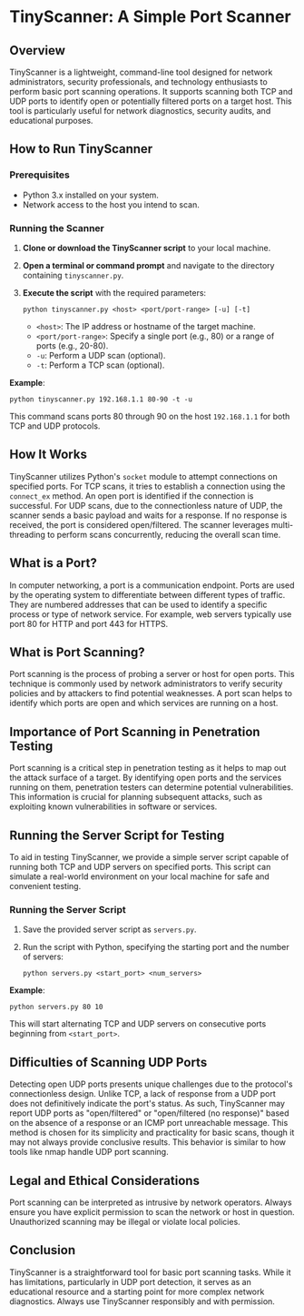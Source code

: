 TinyScanner: A Simple Port Scanner
==================================

Overview
--------

TinyScanner is a lightweight, command-line tool designed for network administrators, security professionals, and technology enthusiasts to perform basic port scanning operations. It supports scanning both TCP and UDP ports to identify open or potentially filtered ports on a target host. This tool is particularly useful for network diagnostics, security audits, and educational purposes.

How to Run TinyScanner
----------------------

### Prerequisites

-   Python 3.x installed on your system.
-   Network access to the host you intend to scan.

### Running the Scanner

1.  **Clone or download the TinyScanner script** to your local machine.

2.  **Open a terminal or command prompt** and navigate to the directory containing `tinyscanner.py`.

3.  **Execute the script** with the required parameters:

    `python tinyscanner.py <host> <port/port-range> [-u] [-t]`

    -   `<host>`: The IP address or hostname of the target machine.
    -   `<port/port-range>`: Specify a single port (e.g., 80) or a range of ports (e.g., 20-80).
    -   `-u`: Perform a UDP scan (optional).
    -   `-t`: Perform a TCP scan (optional).

**Example**:

`python tinyscanner.py 192.168.1.1 80-90 -t -u`

This command scans ports 80 through 90 on the host `192.168.1.1` for both TCP and UDP protocols.

How It Works
------------

TinyScanner utilizes Python's `socket` module to attempt connections on specified ports. For TCP scans, it tries to establish a connection using the `connect_ex` method. An open port is identified if the connection is successful. For UDP scans, due to the connectionless nature of UDP, the scanner sends a basic payload and waits for a response. If no response is received, the port is considered open/filtered. The scanner leverages multi-threading to perform scans concurrently, reducing the overall scan time.

What is a Port?
---------------

In computer networking, a port is a communication endpoint. Ports are used by the operating system to differentiate between different types of traffic. They are numbered addresses that can be used to identify a specific process or type of network service. For example, web servers typically use port 80 for HTTP and port 443 for HTTPS.

What is Port Scanning?
----------------------

Port scanning is the process of probing a server or host for open ports. This technique is commonly used by network administrators to verify security policies and by attackers to find potential weaknesses. A port scan helps to identify which ports are open and which services are running on a host.

Importance of Port Scanning in Penetration Testing
--------------------------------------------------

Port scanning is a critical step in penetration testing as it helps to map out the attack surface of a target. By identifying open ports and the services running on them, penetration testers can determine potential vulnerabilities. This information is crucial for planning subsequent attacks, such as exploiting known vulnerabilities in software or services.

Running the Server Script for Testing
-------------------------------------

To aid in testing TinyScanner, we provide a simple server script capable of running both TCP and UDP servers on specified ports. This script can simulate a real-world environment on your local machine for safe and convenient testing.

### Running the Server Script

1.  Save the provided server script as `servers.py`.

2.  Run the script with Python, specifying the starting port and the number of servers:

    `python servers.py <start_port> <num_servers>`

**Example**:

`python servers.py 80 10`

This will start alternating TCP and UDP servers on consecutive ports beginning from `<start_port>`.

Difficulties of Scanning UDP Ports
----------------------------------

Detecting open UDP ports presents unique challenges due to the protocol's connectionless design. Unlike TCP, a lack of response from a UDP port does not definitively indicate the port's status. As such, TinyScanner may report UDP ports as "open/filtered" or "open/filtered (no response)" based on the absence of a response or an ICMP port unreachable message. This method is chosen for its simplicity and practicality for basic scans, though it may not always provide conclusive results. This behavior is similar to how tools like nmap handle UDP port scanning.

Legal and Ethical Considerations
--------------------------------

Port scanning can be interpreted as intrusive by network operators. Always ensure you have explicit permission to scan the network or host in question. Unauthorized scanning may be illegal or violate local policies.

Conclusion
----------

TinyScanner is a straightforward tool for basic port scanning tasks. While it has limitations, particularly in UDP port detection, it serves as an educational resource and a starting point for more complex network diagnostics. Always use TinyScanner responsibly and with permission.